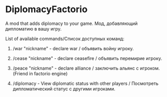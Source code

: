 # DiplomacyFactorio

A mod that adds diplomacy to your game. Мод, добавляющий дипломатию в вашу игру.


List of available commands/Список доступных команд:


1. /war "nickname" - declare war / объявить войну игроку.


2. /cease "nickname" - declare ceasefire / объявить перемирие игроку.


3. /peace "nickname" - declare alliance / заключить альянс с игроком. (Friend in factorio engine)


4. /diplomacy - View diplomatic status with other players / Посмотреть дипломатический статус с другими игроками.
